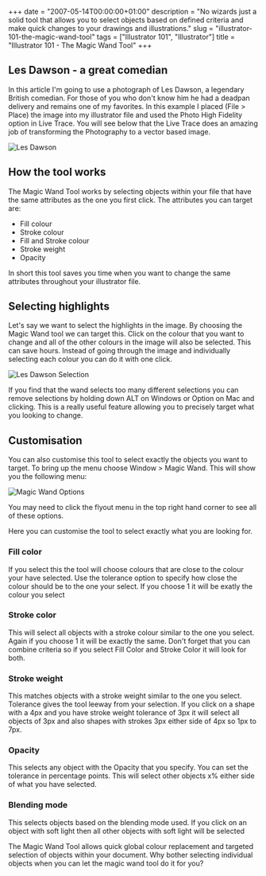 +++
date = "2007-05-14T00:00:00+01:00"
description = "No wizards just a solid tool that allows you to select objects based on defined criteria and make quick changes to your drawings and illustrations."
slug = "illustrator-101-the-magic-wand-tool"
tags = ["Illustrator 101", "Illustrator"]
title = "Illustrator 101 - The Magic Wand Tool"
+++

## Les Dawson - a great comedian

In this article I'm going to use a photograph of Les Dawson, a legendary British
comedian. For those of you who don't know him he had a deadpan delivery and
remains one of my favorites. In this example I placed (File > Place) the image
into my illustrator file and used the Photo High Fidelity option in Live Trace.
You will see below that the Live Trace does an amazing job of transforming the
Photography to a vector based image.

![Les Dawson](/images/articles/les_photo.jpg "Les Dawson")

## How the tool works

The Magic Wand Tool works by selecting objects within your file that have the
same attributes as the one you first click. The attributes you can target are:

- Fill colour
- Stroke colour
- Fill and Stroke colour
- Stroke weight
- Opacity

In short this tool saves you time when you want to change the same attributes
throughout your illustrator file.

## Selecting highlights

Let's say we want to select the highlights in the image. By choosing the Magic
Wand tool we can target this. Click on the colour that you want to change and
all of the other colours in the image will also be selected. This can save
hours. Instead of going through the image and individually selecting each colour
you can do it with one click.

![Les Dawson Selection](/images/articles/les_selection.jpg "Les Dawson Selection")

If you find that the wand selects too many different selections you can remove
selections by holding down ALT on Windows or Option on Mac and clicking. This is
a really useful feature allowing you to precisely target what you looking to
change.

## Customisation

You can also customise this tool to select exactly the objects you want to
target. To bring up the menu choose Window > Magic Wand. This will show you the
following menu:

![Magic Wand Options](/images/articles/magic_wand_options.jpg "Magic Wand Options")

You may need to click the flyout menu in the top right hand corner to see all of
these options.

Here you can customise the tool to select exactly what you are looking for.

### Fill color

If you select this the tool will choose colours that are close to the colour
your have selected. Use the tolerance option to specify how close the colour
should be to the one your select. If you choose 1 it will be exatly the colour
you select

### Stroke color

This will select all objects with a stroke colour similar to the one you select.
Again if you choose 1 it will be exactly the same. Don't forget that you can
combine criteria so if you select Fill Color and Stroke Color it will look for
both.

### Stroke weight

This matches objects with a stroke weight similar to the one you select.
Tolerance gives the tool leeway from your selection. If you click on a shape
with a 4px and you have stroke weight tolerance of 3px it will select all
objects of 3px and also shapes with strokes 3px either side of 4px so 1px to
7px.

### Opacity

This selects any object with the Opacity that you specify. You can set the
tolerance in percentage points. This will select other objects x% either side of
what you have selected.

### Blending mode

This selects objects based on the blending mode used. If you click on an object
with soft light then all other objects with soft light will be selected

The Magic Wand Tool allows quick global colour replacement and targeted
selection of objects within your document. Why bother selecting individual
objects when you can let the magic wand tool do it for you?
